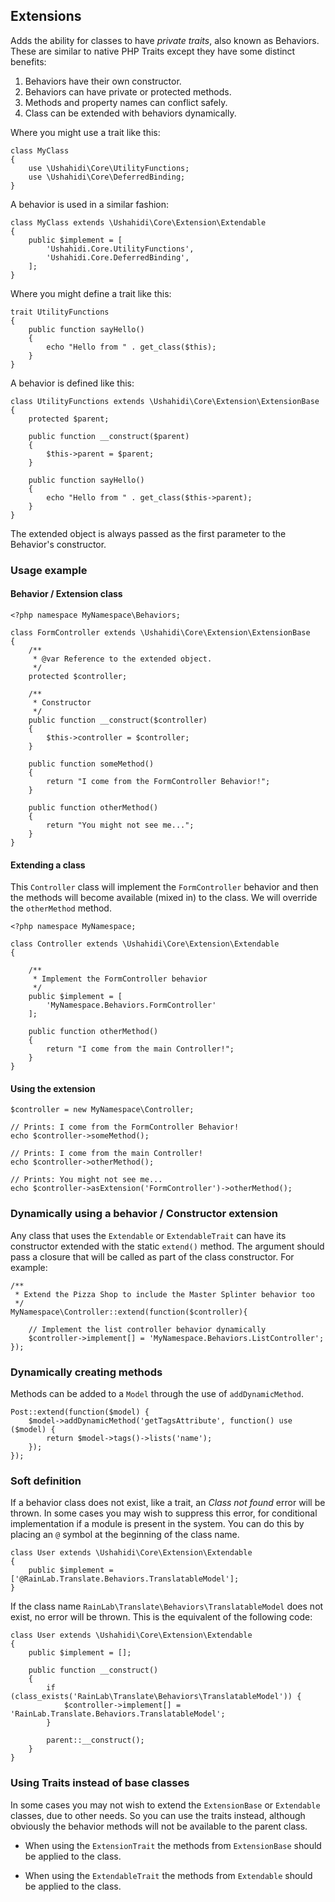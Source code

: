 ## Extensions

Adds the ability for classes to have *private traits*, also known as Behaviors. These are similar to native PHP Traits except they have some distinct benefits:

1. Behaviors have their own constructor.
1. Behaviors can have private or protected methods.
1. Methods and property names can conflict safely.
1. Class can be extended with behaviors dynamically.

Where you might use a trait like this:

    class MyClass
    {
        use \Ushahidi\Core\UtilityFunctions;
        use \Ushahidi\Core\DeferredBinding;
    }

A behavior is used in a similar fashion:

    class MyClass extends \Ushahidi\Core\Extension\Extendable
    {
        public $implement = [
            'Ushahidi.Core.UtilityFunctions',
            'Ushahidi.Core.DeferredBinding',
        ];
    }

Where you might define a trait like this:

    trait UtilityFunctions
    {
        public function sayHello()
        {
            echo "Hello from " . get_class($this);
        }
    }

A behavior is defined like this:

    class UtilityFunctions extends \Ushahidi\Core\Extension\ExtensionBase
    {
        protected $parent;

        public function __construct($parent)
        {
            $this->parent = $parent;
        }

        public function sayHello()
        {
            echo "Hello from " . get_class($this->parent);
        }
    }

The extended object is always passed as the first parameter to the Behavior's constructor.

### Usage example

#### Behavior / Extension class

    <?php namespace MyNamespace\Behaviors;

    class FormController extends \Ushahidi\Core\Extension\ExtensionBase
    {
        /**
         * @var Reference to the extended object.
         */
        protected $controller;

        /**
         * Constructor
         */
        public function __construct($controller)
        {
            $this->controller = $controller;
        }

        public function someMethod()
        {
            return "I come from the FormController Behavior!";
        }

        public function otherMethod()
        {
            return "You might not see me...";
        }
    }

#### Extending a class

This `Controller` class will implement the `FormController` behavior and then the methods will become available (mixed in) to the class. We will override the `otherMethod` method.

    <?php namespace MyNamespace;

    class Controller extends \Ushahidi\Core\Extension\Extendable
    {

        /**
         * Implement the FormController behavior
         */
        public $implement = [
            'MyNamespace.Behaviors.FormController'
        ];

        public function otherMethod()
        {
            return "I come from the main Controller!";
        }
    }

#### Using the extension

    $controller = new MyNamespace\Controller;

    // Prints: I come from the FormController Behavior!
    echo $controller->someMethod();

    // Prints: I come from the main Controller!
    echo $controller->otherMethod();

    // Prints: You might not see me...
    echo $controller->asExtension('FormController')->otherMethod();

### Dynamically using a behavior / Constructor extension

Any class that uses the `Extendable` or `ExtendableTrait` can have its constructor extended with the static `extend()` method. The argument should pass a closure that will be called as part of the class constructor. For example:

    /**
     * Extend the Pizza Shop to include the Master Splinter behavior too
     */
    MyNamespace\Controller::extend(function($controller){

        // Implement the list controller behavior dynamically
        $controller->implement[] = 'MyNamespace.Behaviors.ListController';
    });

### Dynamically creating methods
Methods can be added to a `Model` through the use of `addDynamicMethod`.

    Post::extend(function($model) {
        $model->addDynamicMethod('getTagsAttribute', function() use ($model) {
            return $model->tags()->lists('name');
        });
    });

### Soft definition

If a behavior class does not exist, like a trait, an *Class not found* error will be thrown. In some cases you may wish to suppress this error, for conditional implementation if a module is present in the system. You can do this by placing an `@` symbol at the beginning of the class name.

    class User extends \Ushahidi\Core\Extension\Extendable
    {
        public $implement = ['@RainLab.Translate.Behaviors.TranslatableModel'];
    }

If the class name `RainLab\Translate\Behaviors\TranslatableModel` does not exist, no error will be thrown. This is the equivalent of the following code:

    class User extends \Ushahidi\Core\Extension\Extendable
    {
        public $implement = [];

        public function __construct()
        {
            if (class_exists('RainLab\Translate\Behaviors\TranslatableModel')) {
                $controller->implement[] = 'RainLab.Translate.Behaviors.TranslatableModel';
            }

            parent::__construct();
        }
    }

### Using Traits instead of base classes

In some cases you may not wish to extend the `ExtensionBase` or `Extendable` classes, due to other needs. So you can use the traits instead, although obviously the behavior methods will not be available to the parent class.

- When using the `ExtensionTrait` the methods from `ExtensionBase` should be applied to the class.

- When using the `ExtendableTrait` the methods from `Extendable` should be applied to the class.
